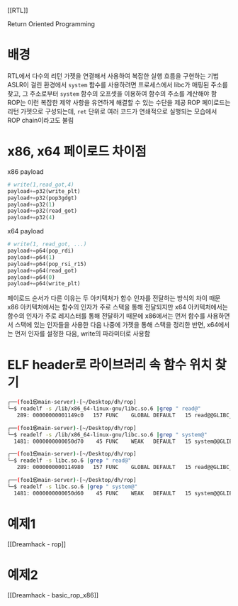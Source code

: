 [[RTL]]

Return Oriented Programming
# 배경
RTL에서 다수의 리턴 가젯을 연결해서 사용하여 복잡한 실행 흐름을 구현하는 기법
ASLR이 걸린 환경에서 `system` 함수를 사용하려면 프로세스에서 libc가 매핑된 주소를 찾고, 그 주소로부터 `system` 함수의 오프셋을 이용하여 함수의 주소를 계산해야 함
ROP는 이런 복잡한 제약 사항을 유연하게 해결할 수 있는 수단을 제공
ROP 페이로드는 리턴 가젯으로 구성되는데, `ret` 단위로 여러 코드가 연쇄적으로 실행되는 모습에서 ROP chain이라고도 불림


# x86, x64 페이로드 차이점
x86 payload
```python
# write(1,read_got,4)
payload+=p32(write_plt)
payload+=p32(pop3gdgt)
payload+=p32(1)
payload+=p32(read_got)
payload+=p32(4)
```

x64 payload
```python
# write(1, read_got, ...)
payload+=p64(pop_rdi)
payload+=p64(1)
payload+=p64(pop_rsi_r15)
payload+=p64(read_got)
payload+=p64(0)
payload+=p64(write_plt)
```

페이로드 순서가 다른 이유는 두 아키텍처가 함수 인자를 전달하는 방식의 차이 때문
x86 아키텍처에서는 함수의 인자가 주로 스택을 통해 전달되지만
x64 아키텍처에서는 함수의 인자가 주로 레지스터를 통해 전달하기 때문에
x86에서는 먼저 함수를 사용하면서 스택에 있는 인자들을 사용한 다음 나중에 가젯을 통해 스택을 정리한 반면,
x64에서는 먼저 인자를 설정한 다음, write의 파라미터로 사용함



# ELF header로 라이브러리 속 함수 위치 찾기
```sh
┌──(foo1㉿main-server)-[~/Desktop/dh/rop]
└─$ readelf -s /lib/x86_64-linux-gnu/libc.so.6 |grep " read@"
   289: 00000000001149c0   157 FUNC    GLOBAL DEFAULT   15 read@@GLIBC_2.2.5

┌──(foo1㉿main-server)-[~/Desktop/dh/rop]
└─$ readelf -s /lib/x86_64-linux-gnu/libc.so.6 |grep " system@"
  1481: 0000000000050d70    45 FUNC    WEAK   DEFAULT   15 system@@GLIBC_2.2.5
```

```sh
┌──(foo1㉿main-server)-[~/Desktop/dh/rop]
└─$ readelf -s libc.so.6 |grep " read@"
   289: 0000000000114980   157 FUNC    GLOBAL DEFAULT   15 read@@GLIBC_2.2.5

┌──(foo1㉿main-server)-[~/Desktop/dh/rop]
└─$ readelf -s libc.so.6 |grep " system@"
  1481: 0000000000050d60    45 FUNC    WEAK   DEFAULT   15 system@@GLIBC_2.2.5
```


# 예제1
[[Dreamhack - rop]]

# 예제2
[[Dreamhack - basic_rop_x86]]

